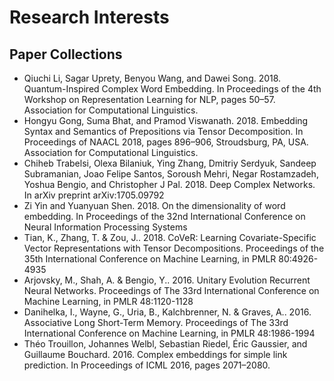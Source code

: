 # Research Interests
## Paper Collections
* Qiuchi Li, Sagar Uprety, Benyou Wang, and Dawei Song. 2018. Quantum-Inspired Complex Word Embedding. In Proceedings of the 4th Workshop on Representation Learning for NLP, pages 50–57. Association for Computational Linguistics.
* Hongyu Gong, Suma Bhat, and Pramod Viswanath. 2018. Embedding Syntax and Semantics of Prepositions via Tensor Decomposition. In Proceedings of NAACL 2018, pages 896–906, Stroudsburg, PA, USA. Association for Computational Linguistics.
* Chiheb Trabelsi, Olexa Bilaniuk, Ying Zhang, Dmitriy Serdyuk, Sandeep Subramanian, Joao Felipe Santos, Soroush Mehri, Negar Rostamzadeh, Yoshua Bengio, and Christopher J Pal. 2018. Deep Complex Networks. In arXiv preprint arXiv:1705.09792
* Zi Yin and Yuanyuan Shen. 2018. On the dimensionality of word embedding. In Proceedings of the 32nd International Conference on Neural Information Processing Systems
* Tian, K., Zhang, T. & Zou, J.. 2018. CoVeR: Learning Covariate-Specific Vector Representations with Tensor Decompositions. Proceedings of the 35th International Conference on Machine Learning, in PMLR 80:4926-4935
* Arjovsky, M., Shah, A. & Bengio, Y.. 2016. Unitary Evolution Recurrent Neural Networks. Proceedings of The 33rd International Conference on Machine Learning, in PMLR 48:1120-1128
* Danihelka, I., Wayne, G., Uria, B., Kalchbrenner, N. & Graves, A.. 2016. Associative Long Short-Term Memory. Proceedings of The 33rd International Conference on Machine Learning, in PMLR 48:1986-1994
* Théo Trouillon, Johannes Welbl, Sebastian Riedel, Éric Gaussier, and Guillaume Bouchard. 2016. Complex embeddings for simple link prediction. In Proceedings of ICML 2016, pages 2071–2080.
